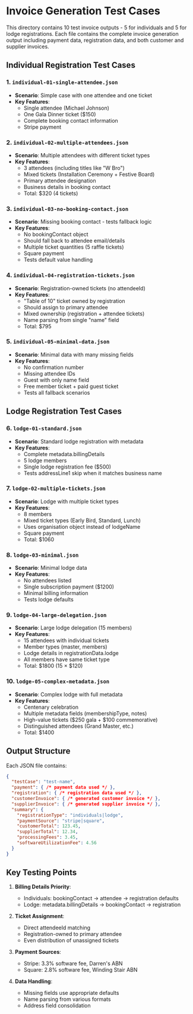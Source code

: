 # Invoice Generation Test Cases

This directory contains 10 test invoice outputs - 5 for individuals and 5 for lodge registrations. Each file contains the complete invoice generation output including payment data, registration data, and both customer and supplier invoices.

## Individual Registration Test Cases

### 1. `individual-01-single-attendee.json`
- **Scenario**: Simple case with one attendee and one ticket
- **Key Features**: 
  - Single attendee (Michael Johnson)
  - One Gala Dinner ticket ($150)
  - Complete booking contact information
  - Stripe payment

### 2. `individual-02-multiple-attendees.json`
- **Scenario**: Multiple attendees with different ticket types
- **Key Features**:
  - 3 attendees (including titles like "W Bro")
  - Mixed tickets (Installation Ceremony + Festive Board)
  - Primary attendee designation
  - Business details in booking contact
  - Total: $320 (4 tickets)

### 3. `individual-03-no-booking-contact.json`
- **Scenario**: Missing booking contact - tests fallback logic
- **Key Features**:
  - No bookingContact object
  - Should fall back to attendee email/details
  - Multiple ticket quantities (5 raffle tickets)
  - Square payment
  - Tests default value handling

### 4. `individual-04-registration-tickets.json`
- **Scenario**: Registration-owned tickets (no attendeeId)
- **Key Features**:
  - "Table of 10" ticket owned by registration
  - Should assign to primary attendee
  - Mixed ownership (registration + attendee tickets)
  - Name parsing from single "name" field
  - Total: $795

### 5. `individual-05-minimal-data.json`
- **Scenario**: Minimal data with many missing fields
- **Key Features**:
  - No confirmation number
  - Missing attendee IDs
  - Guest with only name field
  - Free member ticket + paid guest ticket
  - Tests all fallback scenarios

## Lodge Registration Test Cases

### 6. `lodge-01-standard.json`
- **Scenario**: Standard lodge registration with metadata
- **Key Features**:
  - Complete metadata.billingDetails
  - 5 lodge members
  - Single lodge registration fee ($500)
  - Tests addressLine1 skip when it matches business name

### 7. `lodge-02-multiple-tickets.json`
- **Scenario**: Lodge with multiple ticket types
- **Key Features**:
  - 8 members
  - Mixed ticket types (Early Bird, Standard, Lunch)
  - Uses organisation object instead of lodgeName
  - Square payment
  - Total: $1060

### 8. `lodge-03-minimal.json`
- **Scenario**: Minimal lodge data
- **Key Features**:
  - No attendees listed
  - Single subscription payment ($1200)
  - Minimal billing information
  - Tests lodge defaults

### 9. `lodge-04-large-delegation.json`
- **Scenario**: Large lodge delegation (15 members)
- **Key Features**:
  - 15 attendees with individual tickets
  - Member types (master, members)
  - Lodge details in registrationData.lodge
  - All members have same ticket type
  - Total: $1800 (15 × $120)

### 10. `lodge-05-complex-metadata.json`
- **Scenario**: Complex lodge with full metadata
- **Key Features**:
  - Centenary celebration
  - Multiple metadata fields (membershipType, notes)
  - High-value tickets ($250 gala + $100 commemorative)
  - Distinguished attendees (Grand Master, etc.)
  - Total: $1400

## Output Structure

Each JSON file contains:
```json
{
  "testCase": "test-name",
  "payment": { /* payment data used */ },
  "registration": { /* registration data used */ },
  "customerInvoice": { /* generated customer invoice */ },
  "supplierInvoice": { /* generated supplier invoice */ },
  "summary": {
    "registrationType": "individuals|lodge",
    "paymentSource": "stripe|square",
    "customerTotal": 123.45,
    "supplierTotal": 12.34,
    "processingFees": 3.45,
    "softwareUtilizationFee": 4.56
  }
}
```

## Key Testing Points

1. **Billing Details Priority**:
   - Individuals: bookingContact → attendee → registration defaults
   - Lodge: metadata.billingDetails → bookingContact → registration

2. **Ticket Assignment**:
   - Direct attendeeId matching
   - Registration-owned to primary attendee
   - Even distribution of unassigned tickets

3. **Payment Sources**:
   - Stripe: 3.3% software fee, Darren's ABN
   - Square: 2.8% software fee, Winding Stair ABN

4. **Data Handling**:
   - Missing fields use appropriate defaults
   - Name parsing from various formats
   - Address field consolidation
